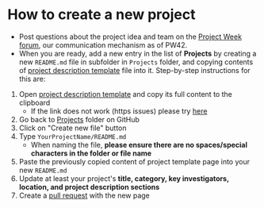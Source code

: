 # How to create a new project

- Post questions about the project idea and team on the [Project Week forum][forum], our communication mechanism as of PW42.
- When you are ready, add a new entry in the list of **Projects** by creating a new `README.md` file in subfolder in `Projects` folder, and copying contents of [project description template][project-description-template] file into it. Step-by-step instructions for this are:

1. Open [project description template][project-description-template] and copy its full content to the clipboard
    * If the link does not work (https issues) please try [here](https://github.com/NA-MIC/ProjectWeek/blob/master/PW42_2025_GranCanaria/Projects/Template/README.md)
3. Go back to [Projects](https://github.com/NA-MIC/ProjectWeek/tree/master/PW42_2025_GranCanaria/Projects) folder on GitHub
4. Click on "Create new file" button
5. Type `YourProjectName/README.md`
    - When naming the file, **please ensure there are no spaces/special characters in the folder or file name**
6. Paste the previously copied content of project template page into your new `README.md`
7. Update at least your project's __title, category, key investigators, location, and project description sections__
8. Create a [pull request](https://help.github.com/articles/creating-a-pull-request/) with the new page


[forum]: https://discourse.slicer.org/c/community/project-week
[project-description-template]: https://raw.githubusercontent.com/NA-MIC/ProjectWeek/master/PW42_2025_GranCanaria/Projects/Template/README.md
